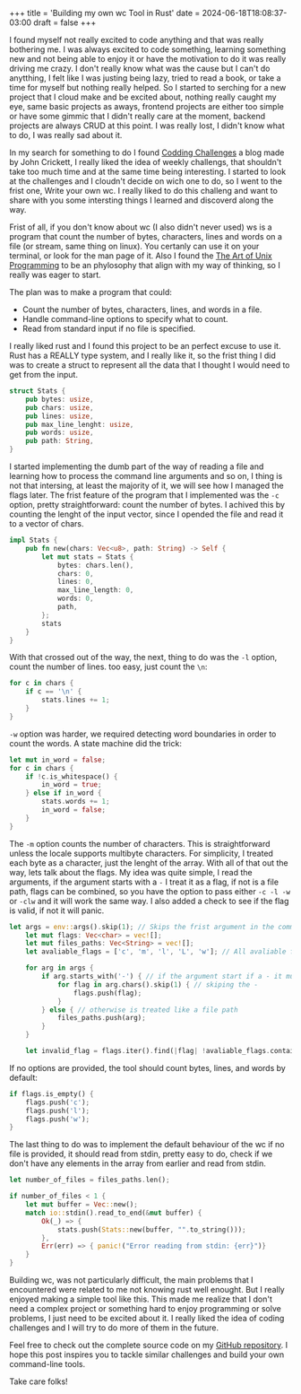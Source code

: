 +++
title = 'Building my own wc Tool in Rust'
date = 2024-06-18T18:08:37-03:00
draft = false
+++

I found myself not really excited to code anything and that was really bothering me. I was always excited to code something, learning something new and not being able to enjoy it or have the motivation to do it was really driving me crazy. I don't really know what was the cause but I can't do anytthing, I felt like I was justing being lazy, tried to read a book, or take a time for myself but nothing really helped. So I started to serching for a new project that I cloud make and be excited about, nothing really caught my eye, same basic projects as aways, frontend projects are either too simple or have some gimmic that I didn't really care at the moment, backend projects are always CRUD at this point. I was really lost, I didn't know what to do, I was really sad about it.

In my search for something to do I found [Codding Challenges](https://codingchallenges.fyi) a blog made by John Crickett, I really liked the idea of weekly challengs, that shouldn't take too much time and at the same time being interesting. I started to look at the challenges and I cloudn't decide on wich one to do, so I went to the frist one, Write your own wc. I really liked to do this challeng and want to share with you some intersting things I learned and discoverd along the way.

Frist of all, if you don't know about wc (I also didn't never used) ws is a program that count the number of bytes, characters, lines and words on a file (or stream, same thing on linux). You certanly can use it on your terminal, or look for the man page of it. Also I found the [The Art of Unix Programming](https://codingchallenges.fyi/blog/art-of-unix-programming) to be an phylosophy that align with my way of thinking, so I really was eager to start.

The plan was to make a program that could:

- Count the number of bytes, characters, lines, and words in a file.
- Handle command-line options to specify what to count.
- Read from standard input if no file is specified.

I really liked rust and I found this project to be an perfect excuse to use it. Rust has a REALLY type system, and I really like it, so the frist thing I did was to create a struct to represent all the data that I thought I would need to get from the input.

```rust
struct Stats {
    pub bytes: usize,
    pub chars: usize,
    pub lines: usize,
    pub max_line_lenght: usize,
    pub words: usize,
    pub path: String,
}
```

I started implementing the dumb part of the way of reading a file and learning how to process the command line arguments and so on, I thing is not that intersing, at least the majority of it, we will see how I managed the flags later.
The frist feature of the program that I implemented was the `-c` option, pretty straightforward: count the number of bytes. I achived this by counting the lenght of the input vector, since I opended the file and read it to a vector of chars.

```rust
impl Stats {
    pub fn new(chars: Vec<u8>, path: String) -> Self {
        let mut stats = Stats {
            bytes: chars.len(),
            chars: 0,
            lines: 0,
            max_line_length: 0,
            words: 0,
            path,
        };
        stats
    }
}
```

With that crossed out of the way, the next, thing to do was the `-l` option, count the number of lines. too easy, just count the `\n`:

```rust
for c in chars {
    if c == '\n' {
        stats.lines += 1;
    }
}
```

`-w` option was harder, we required detecting word boundaries in order to count the words. A state machine did the trick:

```rust
let mut in_word = false;
for c in chars {
    if !c.is_whitespace() {
        in_word = true;
    } else if in_word {
        stats.words += 1;
        in_word = false;
    }
}
```

The `-m` option counts the number of characters. This is straightforward unless the locale supports multibyte characters. For simplicity, I treated each byte as a character, just the lenght of the array.
With all of that out the way, lets talk about the flags. My idea was quite simple, I read the arguments, if the argument starts with a `-` I treat it as a flag, if not is a file path, flags can be combined, so you have the option to pass either `-c -l -w` or `-clw` and it will work the same way. I also added a check to see if the flag is valid, if not it will panic.

```rust
let args = env::args().skip(1); // Skips the frist argument in the command (most likely the binary name i.e: ccwd ....)
    let mut flags: Vec<char> = vec![];
    let mut files_paths: Vec<String> = vec![];
    let avaliable_flags = ['c', 'm', 'l', 'L', 'w']; // All avaliable flags

    for arg in args {
        if arg.starts_with('-') { // if the argument start if a - it must be a flag or multiple flags
            for flag in arg.chars().skip(1) { // skiping the -
                flags.push(flag);
            }
        } else { // otherwise is treated like a file path
            files_paths.push(arg);
        }
    }

    let invalid_flag = flags.iter().find(|flag| !avaliable_flags.contains(flag));
```

If no options are provided, the tool should count bytes, lines, and words by default:

```rust
if flags.is_empty() {
    flags.push('c');
    flags.push('l');
    flags.push('w');
}
```

The last thing to do was to implement the default behaviour of the wc if no file is provided, it should read from stdin, pretty easy to do, check if we don't have any elements in the array from earlier and read from stdin.

```rust
let number_of_files = files_paths.len();

if number_of_files < 1 {
    let mut buffer = Vec::new();
    match io::stdin().read_to_end(&mut buffer) {
        Ok(_) => {
            stats.push(Stats::new(buffer, "".to_string()));
        },
        Err(err) => { panic!("Error reading from stdin: {err}")}
    }
}
```

Building wc, was not particularly difficult, the main problems that I encountered were related to me not knowing rust well enought. But I really enjoyed making a simple tool like this. This made me realize that I don't need a complex project or something hard to enjoy programming or solve problems, I just need to be excited about it. I really liked the idea of coding challenges and I will try to do more of them in the future.

Feel free to check out the complete source code on my [GitHub repository](https://github.com/Krymancer/ccwc). I hope this post inspires you to tackle similar challenges and build your own command-line tools.

Take care folks!
